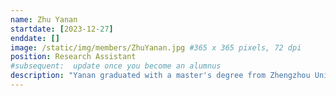 ```yaml
---
name: Zhu Yanan
startdate: [2023-12-27]
enddate: []
image: /static/img/members/ZhuYanan.jpg #365 x 365 pixels, 72 dpi
position: Research Assistant
#subsequent:  update once you become an alumnus
description: "Yanan graduated with a master's degree from Zhengzhou University, focusing on research in chronic pain and circRNA. As a Research Assistant  in Prof. Zhang's lab, shw is primarily responsible for administrative tasks. When needed, she also assists with animal and molecular experiments."
---
```

